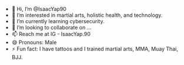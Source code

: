 - 👋 Hi, I’m @IsaacYap90
- 👀 I’m interested in martial arts, holistic health, and technology.
- 🌱 I’m currently learning cybersecurity.
- 💞️ I’m looking to collaborate on ...
- 📫 Reach me at IG - IsaacYap.90
- 😄 Pronouns: Male
- ⚡ Fun fact: I have tattoos and I trained martial arts, MMA, Muay Thai, BJJ.

<!---
IsaacYap90/IsaacYap90 is a ✨ special ✨ repository because its `README.md` (this file) appears on your GitHub profile.
You can click the Preview link to take a look at your changes.
--->
